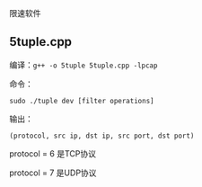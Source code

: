 限速软件



## 5tuple.cpp

编译：`g++ -o 5tuple 5tuple.cpp -lpcap`

命令：

`sudo ./tuple dev [filter operations]`

输出：

`(protocol, src ip, dst ip, src port, dst port)`

protocol = 6 是TCP协议

protocol = 7 是UDP协议

